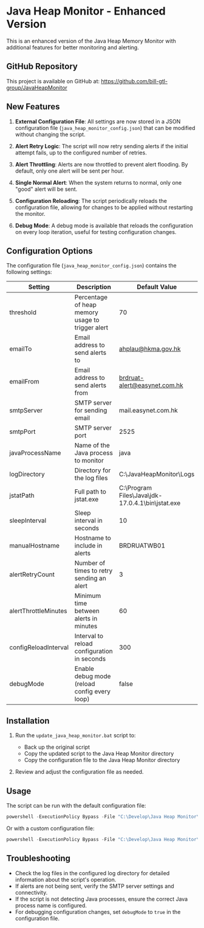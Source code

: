 # Java Heap Monitor - Enhanced Version

This is an enhanced version of the Java Heap Memory Monitor with additional features for better monitoring and alerting.

## GitHub Repository

This project is available on GitHub at: https://github.com/bill-gtl-group/JavaHeapMonitor

## New Features

1. **External Configuration File**: All settings are now stored in a JSON configuration file (`java_heap_monitor_config.json`) that can be modified without changing the script.

2. **Alert Retry Logic**: The script will now retry sending alerts if the initial attempt fails, up to the configured number of retries.

3. **Alert Throttling**: Alerts are now throttled to prevent alert flooding. By default, only one alert will be sent per hour.

4. **Single Normal Alert**: When the system returns to normal, only one "good" alert will be sent.

5. **Configuration Reloading**: The script periodically reloads the configuration file, allowing for changes to be applied without restarting the monitor.

6. **Debug Mode**: A debug mode is available that reloads the configuration on every loop iteration, useful for testing configuration changes.

## Configuration Options

The configuration file (`java_heap_monitor_config.json`) contains the following settings:

| Setting | Description | Default Value |
|---------|-------------|---------------|
| threshold | Percentage of heap memory usage to trigger alert | 70 |
| emailTo | Email address to send alerts to | ahplau@hkma.gov.hk |
| emailFrom | Email address to send alerts from | brdruat-alert@easynet.com.hk |
| smtpServer | SMTP server for sending email | mail.easynet.com.hk |
| smtpPort | SMTP server port | 2525 |
| javaProcessName | Name of the Java process to monitor | java |
| logDirectory | Directory for the log files | C:\JavaHeapMonitor\Logs |
| jstatPath | Full path to jstat.exe | C:\Program Files\Java\jdk-17.0.4.1\bin\jstat.exe |
| sleepInterval | Sleep interval in seconds | 10 |
| manualHostname | Hostname to include in alerts | BRDRUATWB01 |
| alertRetryCount | Number of times to retry sending an alert | 3 |
| alertThrottleMinutes | Minimum time between alerts in minutes | 60 |
| configReloadInterval | Interval to reload configuration in seconds | 300 |
| debugMode | Enable debug mode (reload config every loop) | false |

## Installation

1. Run the `update_java_heap_monitor.bat` script to:
   - Back up the original script
   - Copy the updated script to the Java Heap Monitor directory
   - Copy the configuration file to the Java Heap Monitor directory

2. Review and adjust the configuration file as needed.

## Usage

The script can be run with the default configuration file:

```powershell
powershell -ExecutionPolicy Bypass -File "C:\Develop\Java Heap Monitor\java_heap_memory_monitor.ps1"
```

Or with a custom configuration file:

```powershell
powershell -ExecutionPolicy Bypass -File "C:\Develop\Java Heap Monitor\java_heap_memory_monitor.ps1" -ConfigFilePath "path\to\custom_config.json"
```

## Troubleshooting

- Check the log files in the configured log directory for detailed information about the script's operation.
- If alerts are not being sent, verify the SMTP server settings and connectivity.
- If the script is not detecting Java processes, ensure the correct Java process name is configured.
- For debugging configuration changes, set `debugMode` to `true` in the configuration file.
